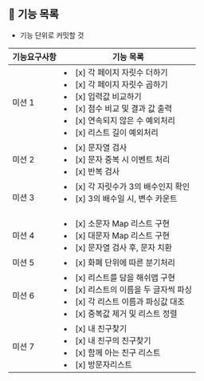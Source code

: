 ## 🚀 기능 목록

- 기능 단위로 커밋할 것

| 기능요구사항 | 기능 목록                                                                                                                                                                  |    
|--------|------------------------------------------------------------------------------------------------------------------------------------------------------------------------|
| 미션 1   | <li> [x] 각 페이지 자릿수 더하기 </li> <li> [x] 각 페이지 자릿수 곱하기 </li> <li> [x] 입력값 비교하기</li> <li> [x] 점수 비교 및 결과 값 출력 </li> <li> [x] 연속되지 않은 수 예외처리</li> <li> [x] 리스트 길이 예외처리</li> |
| 미션 2   | <li> [x] 문자열 검사</li> <li> [x] 문자 중복 시 이벤트 처리</li>   <li> [x] 반복 검사</li>                                                                                                |
| 미션 3   | <li> [x] 각 자릿수가 3의 배수인지 확인</li> <li> [x] 3의 배수일 시, 변수 카운트</li>　                                                                                                        |
| 미션 4   | <li> [x] 소문자 Map 리스트 구현</li> <li> [x] 대문자 Map 리스트 구현</li> <li> [x] 문자열 검사 후, 문자 치환</li>                                                                                |
| 미션 5   | <li> [x] 화폐 단위에 따른 분기처리</li>                                                                                                                                           |
| 미션 6   | <li> [x] 리스트를 담을 해쉬맵 구현</li><li> [x] 리스트의 이름을 두 글자씩 파싱</li> <li> [x] 각 리스트 이름과 파싱값 대조</li><li> [x] 중복값 제거 및 리스트 정렬</li>                                                |
| 미션 7   | <li> [x] 내 친구찾기</li> <li> [x] 내 친구의 친구찾기</li> <li> [x] 함께 아는 친구 리스트</li><li> [x] 방문자리스트</li>                                                                           |


